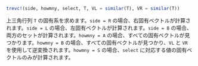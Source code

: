 ```julia
trevc!(side, howmny, select, T, VL = similar(T), VR = similar(T))
```

上三角行列 `T` の固有系を求めます。`side = R` の場合、右固有ベクトルが計算されます。`side = L` の場合、左固有ベクトルが計算されます。`side = B` の場合、両方のセットが計算されます。`howmny = A` の場合、すべての固有ベクトルが見つかります。`howmny = B` の場合、すべての固有ベクトルが見つかり、`VL` と `VR` を使用して逆変換されます。`howmny = S` の場合、`select` に対応する値の固有ベクトルのみが計算されます。
